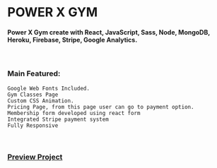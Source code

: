# POWER X GYM
#### Power X Gym create with React, JavaScript, Sass, Node, MongoDB, Heroku, Firebase, Stripe, Google Analytics.

<br />

### Main Featured:
    Google Web Fonts Included.
    Gym Classes Page
    Custom CSS Animation.
    Pricing Page, from this page user can go to payment option.
    Membership form developed using react form
    Integrated Stripe payment system
    Fully Responsive
    
<br />

### [Preview Project](https://power-x-gym-468fb.web.app/)